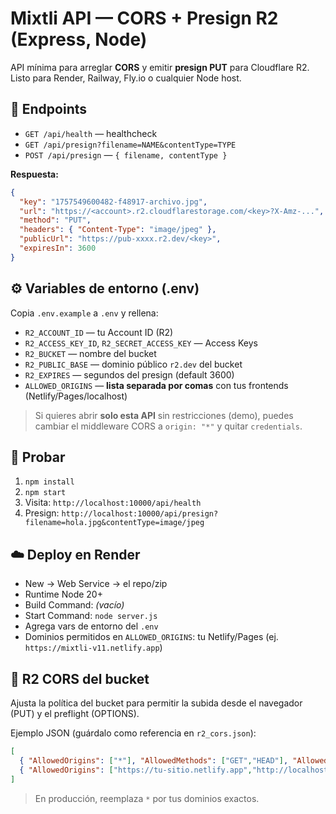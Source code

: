 # Mixtli API — CORS + Presign R2 (Express, Node)

API mínima para arreglar **CORS** y emitir **presign PUT** para Cloudflare R2.
Listo para Render, Railway, Fly.io o cualquier Node host.

## 🚀 Endpoints
- `GET /api/health` — healthcheck
- `GET /api/presign?filename=NAME&contentType=TYPE`
- `POST /api/presign` — `{ filename, contentType }`

**Respuesta:**

```json
{
  "key": "1757549600482-f48917-archivo.jpg",
  "url": "https://<account>.r2.cloudflarestorage.com/<key>?X-Amz-...",
  "method": "PUT",
  "headers": { "Content-Type": "image/jpeg" },
  "publicUrl": "https://pub-xxxx.r2.dev/<key>",
  "expiresIn": 3600
}
```

## ⚙️ Variables de entorno (.env)
Copia `.env.example` a `.env` y rellena:

- `R2_ACCOUNT_ID` — tu Account ID (R2)
- `R2_ACCESS_KEY_ID`, `R2_SECRET_ACCESS_KEY` — Access Keys
- `R2_BUCKET` — nombre del bucket
- `R2_PUBLIC_BASE` — dominio público `r2.dev` del bucket
- `R2_EXPIRES` — segundos del presign (default 3600)
- `ALLOWED_ORIGINS` — **lista separada por comas** con tus frontends (Netlify/Pages/localhost)

> Si quieres abrir **solo esta API** sin restricciones (demo), puedes cambiar el middleware CORS a `origin: "*"` y quitar `credentials`.

## 🧪 Probar
1. `npm install`
2. `npm start`
3. Visita: `http://localhost:10000/api/health`
4. Presign: `http://localhost:10000/api/presign?filename=hola.jpg&contentType=image/jpeg`

## ☁️ Deploy en Render
- New → Web Service → el repo/zip
- Runtime Node 20+
- Build Command: *(vacío)*
- Start Command: `node server.js`
- Agrega vars de entorno del `.env`
- Dominios permitidos en `ALLOWED_ORIGINS`: tu Netlify/Pages (ej. `https://mixtli-v11.netlify.app`)

## 🧰 R2 CORS del bucket
Ajusta la política del bucket para permitir la subida desde el navegador (PUT) y el preflight (OPTIONS).

Ejemplo JSON (guárdalo como referencia en `r2_cors.json`):

```json
[
  { "AllowedOrigins": ["*"], "AllowedMethods": ["GET","HEAD"], "AllowedHeaders": ["*"], "MaxAgeSeconds": 3000 },
  { "AllowedOrigins": ["https://tu-sitio.netlify.app","http://localhost:5173"], "AllowedMethods": ["PUT","GET","HEAD","OPTIONS"], "AllowedHeaders": ["*"], "ExposeHeaders": ["ETag","x-amz-request-id"], "MaxAgeSeconds": 3000 }
]
```

> En producción, reemplaza `*` por tus dominios exactos.
